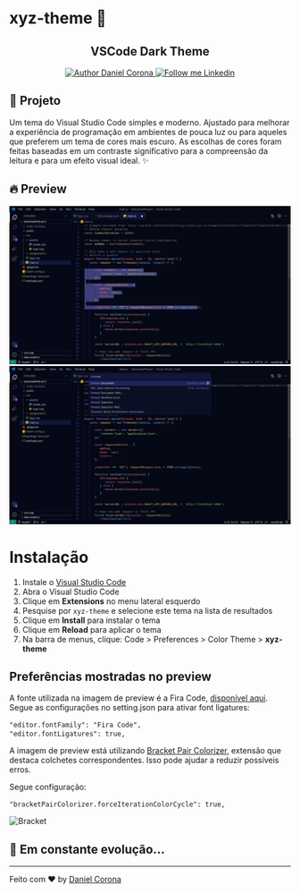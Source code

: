 # xyz-theme 🔮

<h2 align="center">VSCode Dark Theme</h2>
<div align="center">
  <a href="https://github.com/dnlcorona">
    <img alt="Author Daniel Corona" src="https://img.shields.io/badge/Author%20-Daniel%20Corona-ffffff">
  </a>

  <a href="https://www.linkedin.com/in/dnlcorona/" target="_blank">
    <img alt="Follow me Linkedin" src="https://img.shields.io/badge/Follow%20up-dnlcorona-ffffff?style=social&logo=linkedin">
  </a>
</div>

## 📁 Projeto

Um tema do Visual Studio Code simples e moderno. Ajustado para melhorar a experiência de programação em ambientes de pouca luz ou para aqueles que preferem um tema de cores mais escuro. As escolhas de cores foram feitas baseadas em um contraste significativo para a compreensão da leitura e para um efeito visual ideal. ✨

## 🔥 Preview

![First Screen](preview-screen-1.jpeg)
![Second Screen](preview-screen-2.jpeg)

# Instalação

1.  Instale o [Visual Studio Code](https://code.visualstudio.com/)
2.  Abra o Visual Studio Code
3.  Clique em **Extensions** no menu lateral esquerdo
4.  Pesquise por `xyz-theme` e selecione este tema na lista de resultados
5.  Clique em **Install** para instalar o tema
6.  Clique em **Reload** para aplicar o tema
7.  Na barra de menus, clique: Code > Preferences > Color Theme > **xyz-theme**


## Preferências mostradas no preview

A fonte utilizada na imagem de preview é a Fira Code, [disponível aqui](https://github.com/tonsky/FiraCode). Segue as configurações no setting.json para ativar font ligatures:

```
"editor.fontFamily": "Fira Code",
"editor.fontLigatures": true,
```

A imagem de preview está utilizando [Bracket Pair Colorizer](https://marketplace.visualstudio.com/items?itemName=CoenraadS.bracket-pair-colorizer), extensão que destaca colchetes correspondentes. Isso pode ajudar a reduzir possíveis erros.

Segue configuração:

```
"bracketPairColorizer.forceIterationColorCycle": true,
```

![Bracket](bracket.png)


## 🚀 **Em constante evolução...**

---

Feito com ♥ by [Daniel Corona](https://www.linkedin.com/in/dnlcorona/)
